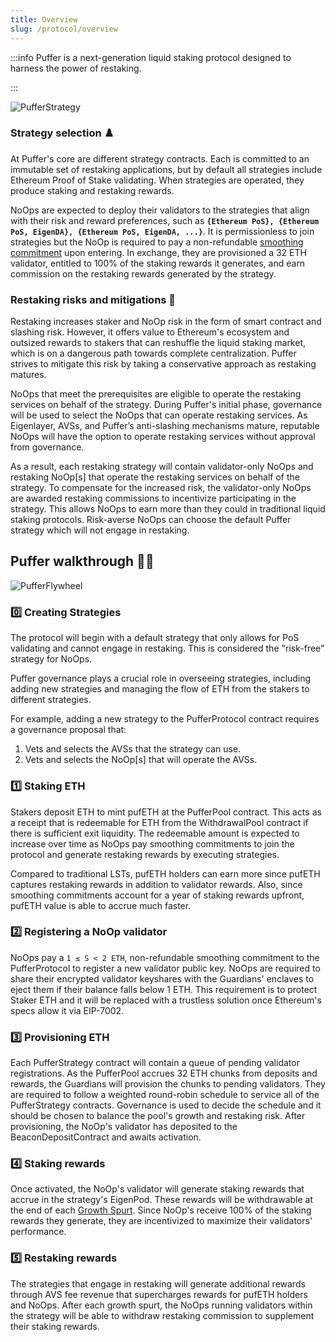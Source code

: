 ```yaml
---
title: Overview
slug: /protocol/overview
---
```


:::info 
Puffer is a next-generation liquid staking protocol designed to harness the power of restaking.


:::

<div style={{textAlign: 'center'}}>

![PufferStrategy](/img/PufferStrategy.png)
</div>

### Strategy selection ♟️
At Puffer's core are different strategy contracts. Each is committed to an immutable set of restaking applications, but by default all strategies include Ethereum Proof of Stake validating. When strategies are operated, they produce staking and restaking rewards. 

NoOps are expected to deploy their validators to the strategies that align with their risk and reward preferences, such as **`{Ethereum PoS}, {Ethereum PoS, EigenDA}, {Ethereum PoS, EigenDA, ...}`**. It is permissionless to join strategies but the NoOp is required to pay a non-refundable [smoothing commitment](/protocol/smoothing-commitments) upon entering. In exchange, they are provisioned a 32 ETH validator, entitled to 100% of the staking rewards it generates, and earn commission on the restaking rewards generated by the strategy.


### Restaking risks and mitigations 🚧
Restaking increases staker and NoOp risk in the form of smart contract and slashing risk. However, it offers value to Ethereum's ecosystem and outsized rewards to stakers that can reshuffle the liquid staking market, which is on a dangerous path towards complete centralization. Puffer strives to mitigate this risk by taking a conservative approach as restaking matures. 

NoOps that meet the prerequisites are eligible to operate the restaking services on behalf of the strategy. During Puffer's initial phase, governance will be used to select the NoOps that can operate restaking services. As Eigenlayer, AVSs, and Puffer’s anti-slashing mechanisms mature, reputable NoOps will have the option to operate restaking services without approval from governance.

As a result, each restaking strategy will contain validator-only NoOps and restaking NoOp[s] that operate the restaking services on behalf of the strategy. To compensate for the increased risk, the validator-only NoOps are awarded restaking commissions to incentivize participating in the strategy. This allows NoOps to earn more than they could in traditional liquid staking protocols. Risk-averse NoOps can choose the default Puffer strategy which will not engage in restaking.

## Puffer walkthrough 👩‍🏫

<div style={{textAlign: 'center'}}>

![PufferFlywheel](/img/PufferProtocol.svg)
</div>

### 0️⃣ Creating Strategies 
The protocol will begin with a default strategy that only allows for PoS validating and cannot engage in restaking. This is considered the "risk-free" strategy for NoOps.

Puffer governance plays a crucial role in overseeing strategies, including adding new strategies and managing the flow of ETH from the stakers to different strategies. 

For example, adding a new strategy to the PufferProtocol contract requires a governance proposal that:
1. Vets and selects the AVSs that the strategy can use.
2. Vets and selects the NoOp[s] that will operate the AVSs.

### 1️⃣ Staking ETH  
Stakers deposit ETH to mint pufETH at the PufferPool contract. This acts as a receipt that is redeemable for ETH from the WithdrawalPool contract if there is sufficient exit liquidity. The redeemable amount is expected to increase over time as NoOps pay smoothing commitments to join the protocol and generate restaking rewards by executing strategies. 

Compared to traditional LSTs, pufETH holders can earn more since pufETH captures restaking rewards in addition to validator rewards. Also, since smoothing commitments account for a year of staking rewards upfront, pufETH value is able to accrue much faster.

### 2️⃣ Registering a NoOp validator
NoOps pay a `1 ≤ S < 2 ETH`, non-refundable smoothing commitment to the PufferProtocol to register a new validator public key. NoOps are required to share their encrypted validator keyshares with the Guardians' enclaves to eject them if their balance falls below 1 ETH. This requirement is to protect Staker ETH and it will be replaced with a trustless solution once Ethereum's specs allow it via EIP-7002. 

### 3️⃣ Provisioning ETH
Each PufferStrategy contract will contain a queue of pending validator registrations. As the PufferPool accrues 32 ETH chunks from deposits and rewards, the Guardians will provision the chunks to pending validators. They are required to follow a weighted round-robin schedule to service all of the PufferStrategy contracts. Governance is used to decide the schedule and it should be chosen to balance the pool's growth and restaking risk. After provisioning, the NoOp's validator has deposited to the BeaconDepositContract and awaits activation.

### 4️⃣ Staking rewards 
Once activated, the NoOp's validator will generate staking rewards that accrue in the strategy's EigenPod. These rewards will be withdrawable at the end of each [Growth Spurt](/protocol/growth-spurts). Since NoOp's receive 100% of the staking rewards they generate, they are incentivized to maximize their validators' performance. 

### 5️⃣ Restaking rewards 
The strategies that engage in restaking will generate additional rewards through AVS fee revenue that supercharges rewards for pufETH holders and NoOps. After each growth spurt, the NoOps running validators within the strategy will be able to withdraw restaking commission to supplement their staking rewards.

